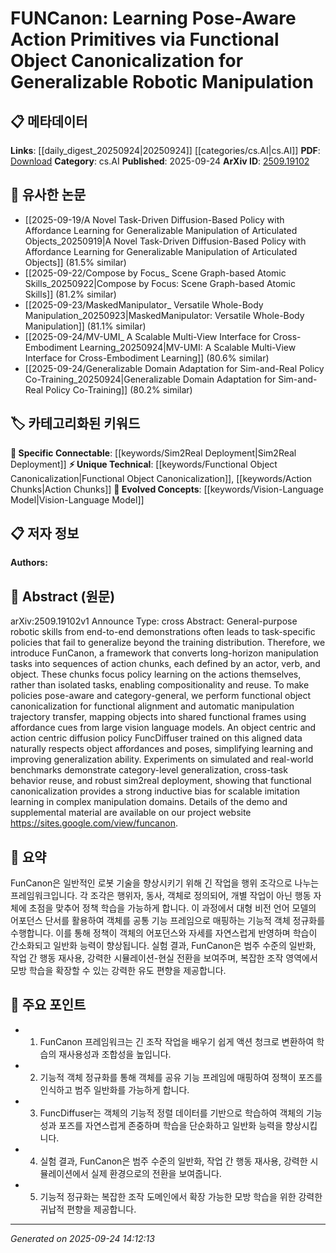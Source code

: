 <!-- KEYWORD_LINKING_METADATA:
{
  "processed_timestamp": "2025-09-24T14:12:13.796981",
  "vocabulary_version": "1.0",
  "selected_keywords": [
    "Functional Object Canonicalization",
    "Vision-Language Model",
    "Action Chunks",
    "Sim2Real Deployment"
  ],
  "rejected_keywords": [],
  "similarity_scores": {
    "Functional Object Canonicalization": 0.88,
    "Vision-Language Model": 0.82,
    "Action Chunks": 0.8,
    "Sim2Real Deployment": 0.79
  },
  "extraction_method": "AI_prompt_based",
  "budget_applied": true,
  "candidates_json": {
    "candidates": [
      {
        "surface": "Functional Object Canonicalization",
        "canonical": "Functional Object Canonicalization",
        "aliases": [
          "Object Canonicalization",
          "Canonicalization"
        ],
        "category": "unique_technical",
        "rationale": "This concept is central to the paper's method for improving generalization in robotic manipulation.",
        "novelty_score": 0.85,
        "connectivity_score": 0.65,
        "specificity_score": 0.9,
        "link_intent_score": 0.88
      },
      {
        "surface": "Vision Language Models",
        "canonical": "Vision-Language Model",
        "aliases": [
          "Vision-Language Models",
          "VLM"
        ],
        "category": "evolved_concepts",
        "rationale": "These models are crucial for mapping objects into shared functional frames, enhancing the paper's approach.",
        "novelty_score": 0.7,
        "connectivity_score": 0.85,
        "specificity_score": 0.8,
        "link_intent_score": 0.82
      },
      {
        "surface": "Action Chunks",
        "canonical": "Action Chunks",
        "aliases": [
          "Action Segments",
          "Action Units"
        ],
        "category": "unique_technical",
        "rationale": "Action chunks are a key element in the framework for breaking down tasks, aiding in policy learning.",
        "novelty_score": 0.75,
        "connectivity_score": 0.7,
        "specificity_score": 0.85,
        "link_intent_score": 0.8
      },
      {
        "surface": "Sim2Real Deployment",
        "canonical": "Sim2Real Deployment",
        "aliases": [
          "Simulation to Reality",
          "Sim-to-Real"
        ],
        "category": "specific_connectable",
        "rationale": "This is a significant challenge in robotics that the paper addresses, making it a strong link candidate.",
        "novelty_score": 0.65,
        "connectivity_score": 0.78,
        "specificity_score": 0.75,
        "link_intent_score": 0.79
      }
    ],
    "ban_list_suggestions": [
      "General-purpose",
      "Task-specific",
      "Policy Learning",
      "Benchmark"
    ]
  },
  "decisions": [
    {
      "candidate_surface": "Functional Object Canonicalization",
      "resolved_canonical": "Functional Object Canonicalization",
      "decision": "linked",
      "scores": {
        "novelty": 0.85,
        "connectivity": 0.65,
        "specificity": 0.9,
        "link_intent": 0.88
      }
    },
    {
      "candidate_surface": "Vision Language Models",
      "resolved_canonical": "Vision-Language Model",
      "decision": "linked",
      "scores": {
        "novelty": 0.7,
        "connectivity": 0.85,
        "specificity": 0.8,
        "link_intent": 0.82
      }
    },
    {
      "candidate_surface": "Action Chunks",
      "resolved_canonical": "Action Chunks",
      "decision": "linked",
      "scores": {
        "novelty": 0.75,
        "connectivity": 0.7,
        "specificity": 0.85,
        "link_intent": 0.8
      }
    },
    {
      "candidate_surface": "Sim2Real Deployment",
      "resolved_canonical": "Sim2Real Deployment",
      "decision": "linked",
      "scores": {
        "novelty": 0.65,
        "connectivity": 0.78,
        "specificity": 0.75,
        "link_intent": 0.79
      }
    }
  ]
}
-->

# FUNCanon: Learning Pose-Aware Action Primitives via Functional Object Canonicalization for Generalizable Robotic Manipulation

## 📋 메타데이터

**Links**: [[daily_digest_20250924|20250924]] [[categories/cs.AI|cs.AI]]
**PDF**: [Download](https://arxiv.org/pdf/2509.19102.pdf)
**Category**: cs.AI
**Published**: 2025-09-24
**ArXiv ID**: [2509.19102](https://arxiv.org/abs/2509.19102)

## 🔗 유사한 논문
- [[2025-09-19/A Novel Task-Driven Diffusion-Based Policy with Affordance Learning for Generalizable Manipulation of Articulated Objects_20250919|A Novel Task-Driven Diffusion-Based Policy with Affordance Learning for Generalizable Manipulation of Articulated Objects]] (81.5% similar)
- [[2025-09-22/Compose by Focus_ Scene Graph-based Atomic Skills_20250922|Compose by Focus: Scene Graph-based Atomic Skills]] (81.2% similar)
- [[2025-09-23/MaskedManipulator_ Versatile Whole-Body Manipulation_20250923|MaskedManipulator: Versatile Whole-Body Manipulation]] (81.1% similar)
- [[2025-09-24/MV-UMI_ A Scalable Multi-View Interface for Cross-Embodiment Learning_20250924|MV-UMI: A Scalable Multi-View Interface for Cross-Embodiment Learning]] (80.6% similar)
- [[2025-09-24/Generalizable Domain Adaptation for Sim-and-Real Policy Co-Training_20250924|Generalizable Domain Adaptation for Sim-and-Real Policy Co-Training]] (80.2% similar)

## 🏷️ 카테고리화된 키워드
**🔗 Specific Connectable**: [[keywords/Sim2Real Deployment|Sim2Real Deployment]]
**⚡ Unique Technical**: [[keywords/Functional Object Canonicalization|Functional Object Canonicalization]], [[keywords/Action Chunks|Action Chunks]]
**🚀 Evolved Concepts**: [[keywords/Vision-Language Model|Vision-Language Model]]

## 📋 저자 정보

**Authors:** 

## 📄 Abstract (원문)

arXiv:2509.19102v1 Announce Type: cross 
Abstract: General-purpose robotic skills from end-to-end demonstrations often leads to task-specific policies that fail to generalize beyond the training distribution. Therefore, we introduce FunCanon, a framework that converts long-horizon manipulation tasks into sequences of action chunks, each defined by an actor, verb, and object. These chunks focus policy learning on the actions themselves, rather than isolated tasks, enabling compositionality and reuse. To make policies pose-aware and category-general, we perform functional object canonicalization for functional alignment and automatic manipulation trajectory transfer, mapping objects into shared functional frames using affordance cues from large vision language models. An object centric and action centric diffusion policy FuncDiffuser trained on this aligned data naturally respects object affordances and poses, simplifying learning and improving generalization ability. Experiments on simulated and real-world benchmarks demonstrate category-level generalization, cross-task behavior reuse, and robust sim2real deployment, showing that functional canonicalization provides a strong inductive bias for scalable imitation learning in complex manipulation domains. Details of the demo and supplemental material are available on our project website https://sites.google.com/view/funcanon.

## 📝 요약

FunCanon은 일반적인 로봇 기술을 향상시키기 위해 긴 작업을 행위 조각으로 나누는 프레임워크입니다. 각 조각은 행위자, 동사, 객체로 정의되어, 개별 작업이 아닌 행동 자체에 초점을 맞추어 정책 학습을 가능하게 합니다. 이 과정에서 대형 비전 언어 모델의 어포던스 단서를 활용하여 객체를 공통 기능 프레임으로 매핑하는 기능적 객체 정규화를 수행합니다. 이를 통해 정책이 객체의 어포던스와 자세를 자연스럽게 반영하며 학습이 간소화되고 일반화 능력이 향상됩니다. 실험 결과, FunCanon은 범주 수준의 일반화, 작업 간 행동 재사용, 강력한 시뮬레이션-현실 전환을 보여주며, 복잡한 조작 영역에서 모방 학습을 확장할 수 있는 강력한 유도 편향을 제공합니다.

## 🎯 주요 포인트

- 1. FunCanon 프레임워크는 긴 조작 작업을 배우기 쉽게 액션 청크로 변환하여 학습의 재사용성과 조합성을 높입니다.
- 2. 기능적 객체 정규화를 통해 객체를 공유 기능 프레임에 매핑하여 정책이 포즈를 인식하고 범주 일반화를 가능하게 합니다.
- 3. FuncDiffuser는 객체의 기능적 정렬 데이터를 기반으로 학습하여 객체의 기능성과 포즈를 자연스럽게 존중하며 학습을 단순화하고 일반화 능력을 향상시킵니다.
- 4. 실험 결과, FunCanon은 범주 수준의 일반화, 작업 간 행동 재사용, 강력한 시뮬레이션에서 실제 환경으로의 전환을 보여줍니다.
- 5. 기능적 정규화는 복잡한 조작 도메인에서 확장 가능한 모방 학습을 위한 강력한 귀납적 편향을 제공합니다.


---

*Generated on 2025-09-24 14:12:13*